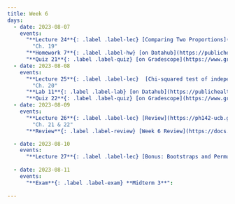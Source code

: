 ```yaml
---
title: Week 6
days:
  - date: 2023-08-07
    events: 
      "**Lecture 24**{: .label .label-lec} [Comparing Two Proportions](https://ph142-ucb.github.io/su23/src/2prop.pdf) and [Chi-Squared Goodness of Fit](https://ph142-ucb.github.io/su23/src/l25-goodnessoffit.pdf)[{recording}](https://bcourses.berkeley.edu/courses/1525581/pages/2prop-and-goodness-of-fit)":
        "Ch. 19" 
      "**Homework 7**{: .label .label-hw} [on Datahub](https://publichealth.datahub.berkeley.edu/hub/user-redirect/git-pull?repo=https%3A%2F%2Fgithub.com%2Fph142-ucb%2Fph142-su23&urlpath=rstudio%2F&branch=main) [(Solutions)](https://ph142-ucb.github.io/su23/src/hw08sol.pdf)" :
      "**Quiz 21**{: .label .label-quiz} [on Gradescope](https://www.gradescope.com/courses/546137) (Due Aug 9th, 10:00 PM PST)":
  - date: 2023-08-08
    events:
      "**Lecture 25**{: .label .label-lec}  [Chi-squared test of independence](https://ph142-ucb.github.io/su23/src/chisquared.pdf)[{videos}](https://bcourses.berkeley.edu/courses/1525581/pages/chi-squred-independence)":
        "Ch. 20"
      "**Lab 11**{: .label .label-lab} [on Datahub](https://publichealth.datahub.berkeley.edu/hub/user-redirect/git-pull?repo=https%3A%2F%2Fgithub.com%2Fph142-ucb%2Fph142-su23&urlpath=rstudio%2F&branch=main) (Due Aug 9th)":
      "**Quiz 22**{: .label .label-quiz} [on Gradescope](https://www.gradescope.com/courses/546137) (Due Aug 10th, 10:00 PM PST)":
  - date: 2023-08-09
    events:
      "**Lecture 26**{: .label .label-lec} [Review](https://ph142-ucb.github.io/su23/src/wrap_up_su23.pdf)[{recording}](https://bcourses.berkeley.edu/courses/1525581/pages/wrap-up-and-review)": 
        "Ch. 21 & 22"
      "**Review**{: .label .label-review} [Week 6 Review](https://docs.google.com/presentation/d/1DqVqFRWRaquW0Z8c8LD-sg9Jtomyo8Bi)":

  - date: 2023-08-10
    events:
      "**Lecture 27**{: .label .label-lec} [Bonus: Bootstraps and Permutations](https://ph142-ucb.github.io/su23/src/bootsperms.pdf)[{videos}](https://bcourses.berkeley.edu/courses/1525581/pages/bonus-bootstraps-and-permutations)":
      
  - date: 2023-08-11
    events:
      "**Exam**{: .label .label-exam} **Midterm 3**":
      
---
```

